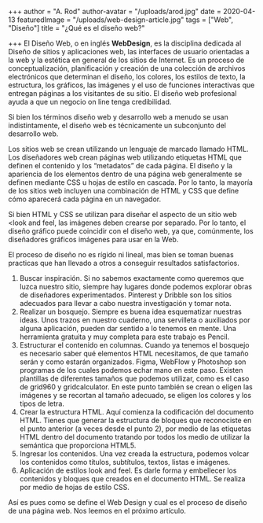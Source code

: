 +++
author = "A. Rod"
author-avatar = "/uploads/arod.jpg"
date = 2020-04-13
featuredImage = "/uploads/web-design-article.jpg"
tags = ["Web", "Diseño"]
title = "¿Qué es el diseño web?"

+++
El Diseño Web, o en inglés **WebDesign**, es la disciplina dedicada al Diseño de sitios y aplicaciones web, las interfaces de usuario orientadas a la web y la estética en general de los sitios de Internet. Es un proceso de conceptualización, planificación y creación de una colección de archivos electrónicos que determinan el diseño, los colores, los estilos de texto, la estructura, los gráficos, las imágenes y el uso de funciones interactivas que entregan páginas a los visitantes de su sitio. El diseño web profesional ayuda a que un negocio on line tenga credibilidad.

Si bien los términos diseño web y desarrollo web a menudo se usan indistintamente, el diseño web es técnicamente un subconjunto del desarrollo web.

Los sitios web se crean utilizando un lenguaje de marcado llamado HTML. Los diseñadores web crean páginas web utilizando etiquetas HTML que definen el contenido y los “metadatos” de cada página. El diseño y la apariencia de los elementos dentro de una página web generalmente se definen mediante CSS u hojas de estilo en cascada. Por lo tanto, la mayoría de los sitios web incluyen una combinación de HTML y CSS que define cómo aparecerá cada página en un navegador.

Si bien HTML y CSS se utilizan para diseñar el aspecto de un sitio web <look and feel, las imágenes deben crearse por separado. Por lo tanto, el diseño gráfico puede coincidir con el diseño web, ya que, comúnmente, los diseñadores gráficos imágenes para usar en la Web.

El proceso de diseño no es rígido ni lineal, mas bien se toman buenas practicas que han llevado a otros a conseguir resultados satisfactorios.

1. Buscar inspiración. Si no sabemos exactamente como queremos que luzca nuestro sitio, siempre hay lugares donde podemos explorar obras de diseñadores experimentados. Pinterest y Dribble son los sitios adecuados para llevar a cabo nuestra investigación y tomar nota.
2. Realizar un bosquejo. Siempre es buena idea esquematizar nuestras ideas. Unos trazos en nuestro cuaderno, una servilleta o auxiliados por alguna aplicación, pueden dar sentido a lo tenemos en mente. Una herramienta gratuita y muy completa para este trabajo es Pencil.
3. Estructurar el contenido en columnas. Cuando ya tenemos el bosquejo es necesario saber qué elementos HTML necesitamos, de que tamaño serán y como estarán organizados. Figma, WebFlow y Photoshop son programas de los cuales podemos echar mano en este paso. Existen plantillas de diferentes tamaños que podemos utilizar, como es el caso de grid960 y gridcalculator. En este punto también se crean o eligen las imágenes y se recortan al tamaño adecuado, se eligen los colores y los tipos de letra.
4. Crear la estructura HTML. Aquí comienza la codificación del documento HTML. Tienes que generar la estructura de bloques que reconociste en el punto anterior (a veces desde el punto 2), por medio de las etiquetas HTML dentro del documento tratando por todos los medio de utilizar la semántica que proporciona HTML5.
5. Ingresar los contenidos. Una vez creada la estructura, podemos volcar los contenidos como títulos, subtítulos, textos, listas e imágenes.
6. Aplicación de estilos look and feel. Es darle forma y embellecer los contenidos y bloques que creados en el documento HTML. Se realiza por medio de hojas de estilo CSS.

Así es pues como se define el Web Design y cual es el proceso de diseño de una página web. Nos leemos en el próximo artículo.
